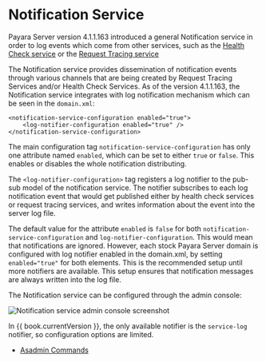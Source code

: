 # Notification Service

Payara Server version 4.1.1.163 introduced a general Notification service in order to log events which come from other services, such as the [Health Check service](/documentation/extended-documentation/health-check-service/health-check-service.md) or the [Request Tracing service](/documentation/extended-documentation/request-tracing-service/request-tracing-service.md)

The Notification service provides dissemination of notification events through various channels that are being created by Request Tracing Services and/or Health Check Services. As of the version 4.1.1.163, the Notification service integrates with log notification mechanism which can be seen in the `domain.xml`:

```
<notification-service-configuration enabled="true">
    <log-notifier-configuration enabled="true" />
</notification-service-configuration>
```


The main configuration tag `notification-service-configuration`  has only one attribute named `enabled`, which can be set to either `true` or `false`. This enables or disables the whole notification distributing.

The `<log-notifier-configuration>` tag registers a log notifier to the pub-sub model of the notification service. The notifier subscribes to each log notification event that would get published either by health check services or request tracing services, and writes information about the event into the server log file.

The default value for the attribute `enabled` is `false` for both `notification-service-configuration` and `log-notifier-configuration`. This would mean that notifications are ignored.
However, each stock Payara Server domain is configured with log notifier enabled in the domain.xml, by setting `enabled="true"` for both elements. This is the recommended setup until more notifiers are available. This setup ensures that notification messages are always written into the log file.

The Notification service can be configured through the admin console:

![Notification service admin console screenshot](/images/notification-configuration.png)

In {{ book.currentVersion }}, the only available notifier is the `service-log` notifier, so configuration options are limited.

* [Asadmin Commands](asadmin-commands.md)

